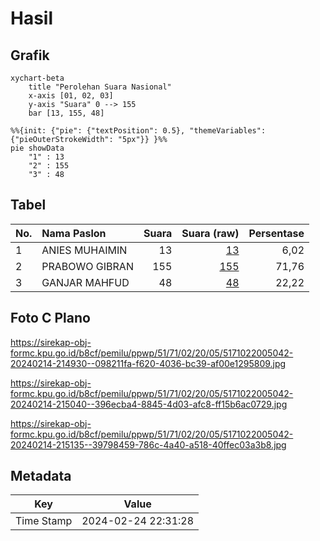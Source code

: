 # Hasil

## Grafik

```mermaid
xychart-beta
    title "Perolehan Suara Nasional"
    x-axis [01, 02, 03]
    y-axis "Suara" 0 --> 155
    bar [13, 155, 48]
```

```mermaid
%%{init: {"pie": {"textPosition": 0.5}, "themeVariables": {"pieOuterStrokeWidth": "5px"}} }%%
pie showData
    "1" : 13
    "2" : 155
    "3" : 48
```

## Tabel

| No. | Nama Paslon    | Suara | Suara (raw) | Persentase |
|:--- |:-------------- | -----:| -----------:| ----------:|
| 1   | ANIES MUHAIMIN | 13    | [13][p-1]   | 6,02       |
| 2   | PRABOWO GIBRAN | 155   | [155][p-2]  | 71,76      |
| 3   | GANJAR MAHFUD  | 48    | [48][p-3]   | 22,22      |


[p-1]: https://github.com/gigit-pemilu/pemilu-2024/blob/main/pilpres/hitung-suara/sub/51-bali/sub/71-kota-denpasar/sub/02-denpasar-timur/sub/2005-kesiman-kertalangu/sub/042-tps/sub/paslon-1.txt
[p-2]: https://github.com/gigit-pemilu/pemilu-2024/blob/main/pilpres/hitung-suara/sub/51-bali/sub/71-kota-denpasar/sub/02-denpasar-timur/sub/2005-kesiman-kertalangu/sub/042-tps/sub/paslon-2.txt
[p-3]: https://github.com/gigit-pemilu/pemilu-2024/blob/main/pilpres/hitung-suara/sub/51-bali/sub/71-kota-denpasar/sub/02-denpasar-timur/sub/2005-kesiman-kertalangu/sub/042-tps/sub/paslon-3.txt

## Foto C Plano

https://sirekap-obj-formc.kpu.go.id/b8cf/pemilu/ppwp/51/71/02/20/05/5171022005042-20240214-214930--098211fa-f620-4036-bc39-af00e1295809.jpg

https://sirekap-obj-formc.kpu.go.id/b8cf/pemilu/ppwp/51/71/02/20/05/5171022005042-20240214-215040--396ecba4-8845-4d03-afc8-ff15b6ac0729.jpg

https://sirekap-obj-formc.kpu.go.id/b8cf/pemilu/ppwp/51/71/02/20/05/5171022005042-20240214-215135--39798459-786c-4a40-a518-40ffec03a3b8.jpg


## Metadata

| Key        | Value               |
| ---------- | ------------------- |
| Time Stamp | 2024-02-24 22:31:28 |




